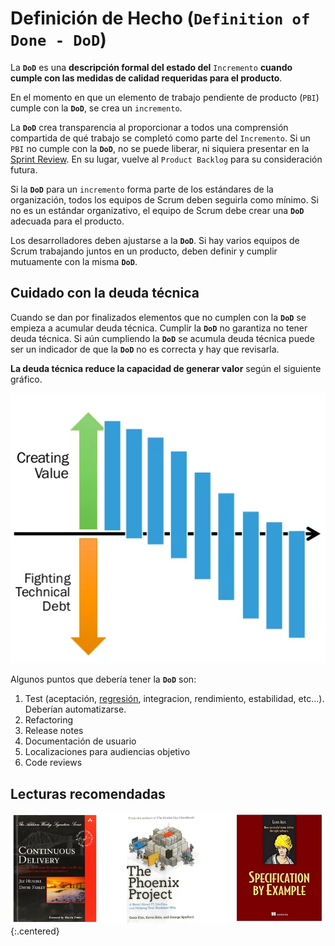 # Definición de Hecho (`Definition of Done - DoD`)

La **`DoD`** es una **descripción formal del estado del** `Incremento` **cuando cumple con las medidas de calidad requeridas para el producto**.

En el momento en que un elemento de trabajo pendiente de producto (`PBI`) cumple con la **`DoD`**, se crea un `incremento`.

La **`DoD`** crea transparencia al proporcionar a todos una comprensión compartida de qué trabajo se completó como parte del `Incremento`. Si un `PBI` no cumple con la **`DoD`**, no se puede liberar, ni siquiera presentar en la <span style="text-decoration: underline">Sprint Review</span>. En su lugar, vuelve al `Product Backlog` para su consideración futura.

Si la **`DoD`** para un `incremento` forma parte de los estándares de la organización, todos los equipos de Scrum deben seguirla como mínimo. Si no es un estándar organizativo, el equipo de Scrum
debe crear una **`DoD`** adecuada para el producto.

Los desarrolladores deben ajustarse a la **`DoD`**. Si hay varios equipos de Scrum trabajando juntos en un producto, deben definir y cumplir mutuamente con la misma **`DoD`**.

## Cuidado con la deuda técnica

Cuando se dan por finalizados elementos que no cumplen con la **`DoD`** se empieza a acumular deuda técnica. Cumplir la **`DoD`** no garantiza no tener deuda técnica. Si aún cumpliendo la **`DoD`** se acumula deuda técnica puede ser un indicador de que la **`DoD`** no es correcta y hay que revisarla.

**La deuda técnica reduce la capacidad de generar valor** según el siguiente gráfico.

![Lucha con la deuda técnica](/imgs/lucha-con-deuda-tecnica.webp)

Algunos puntos que debería tener la **`DoD`** son:
1. Test (aceptación, [regresión](https://es.wikipedia.org/wiki/Pruebas_de_regresi%C3%B3n), integracion, rendimiento, estabilidad, etc...). Deberían automatizarse.
1. Refactoring
1. Release notes
1. Documentación de usuario
1. Localizaciones para audiencias objetivo
1. Code reviews

## Lecturas recomendadas

![Lecturas DoD](/imgs/lecturas-dod.webp){:.centered}
